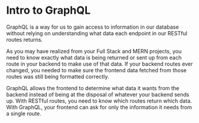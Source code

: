 # Intro to GraphQL

GraphQL is a way for us to gain access to information in our database without relying on understanding what data each endpoint in our RESTful routes returns. 

As you may have realized from your Full Stack and MERN projects, you need to know exactly what data is being returned or sent up from each route in your backend to make use of that data. If your backend routes ever changed, you needed to make sure the frontend data fetched from those routes was still being formatted correctly. 

GraphQL allows the frontend to determine what data it wants from the backend instead of being at the disposal of whatever your backend sends up. With RESTful routes, you need to know which routes return which data. With GraphQL, your frontend can ask for only the information it needs from a single route.